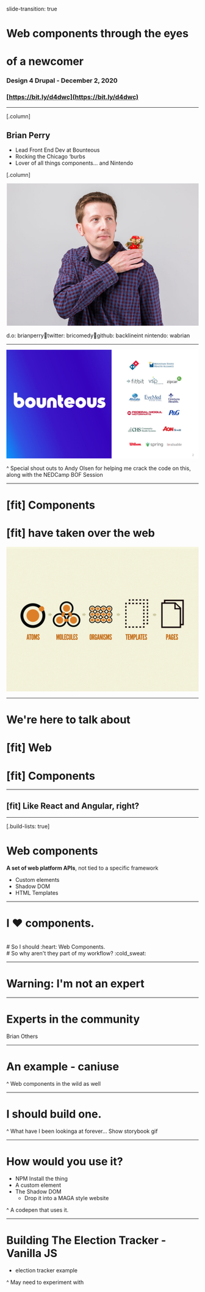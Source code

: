 slide-transition: true
# **Web components** through the eyes
# of a newcomer
### Design 4 Drupal - December 2, 2020
### [https://bit.ly/d4dwc](https://bit.ly/d4dwc)

---

[.column]
## Brian Perry
* Lead Front End Dev at Bounteous
* Rocking the Chicago ‘burbs
* Lover of all things components... and Nintendo

[.column]

![Right fit](images/Picture1.png)

d.o: brianperrytwitter: bricomedygithub: backlineint
nintendo: wabrian

---

![](images/bounteous.jpg)

^ Special shout outs to Andy Olsen for helping me crack the code on this,
along with the NEDCamp BOF Session

---

# [fit] Components
# [fit] have taken over the web

![right fit](images/atomic-design.png)

---

# We're here to talk about
# [fit] Web
# [fit] Components

---

## [fit] Like React and Angular, right?

---
[.build-lists: true]

# Web components

__A set of web platform APIs__, not tied to a specific framework

* Custom elements
* Shadow DOM
* HTML Templates

---
# I :heart: components.
<br>
# So I should :heart: Web Components.
<br>
# So why aren't they part of my workflow? :cold_sweat:

---
# Warning: I'm not an expert

---

# Experts in the community

Brian
Others

---

# An example - caniuse

^ Web components in the wild as well

---

# I should build one.

^ What have I been lookinga at forever... Show storybook gif

---

# How would you use it?

* NPM Install the thing
* A custom element
* The Shadow DOM
  * Drop it into a MAGA style website

^ A codepen that uses it.

---

# Building The Election Tracker - Vanilla JS

* election tracker example

^ May need to experiment with <template> here to make code less awful.

---

# steps

* Hello world - just render text to the screen
  * Limitation - Sure would like to use templating
  * What happened to the template spec? Homework.
* Take in and render props
  * Limitation - attributes are only strings
* Re-render based on changes

---

# Compare Vanilla to Framework

Vanilla Pros:
* More browser native

Examples of boilerplate that framework takes care of

* Templating
* Parsing data types
* Observing properties

---

# So. Many. Frameworks.

Were web components even meant to be used without a framework?

---

# Rebuilding as Lit Element

* Lit Element
* Lit HTML

---

# Stencil

Quick look.

---

# Using web components with a framework

Didn't do my homework?

---

# My more educated views on web components

I'd use a framework, but one that is pretty close to the spec.

On an infinite timescale, web components will win.

But how infinite? And will it be this version of Web Components?

^ I know how lit element converts to standard web component stuff if Google goes out of business.

---

Thanks / Q&A